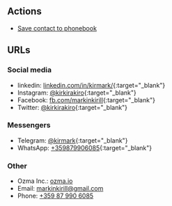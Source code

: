 ## Actions

* [Save contact to phonebook](/data/kirill-markin.vcf)

## URLs

### Social media

* linkedin: [linkedin.com/in/kirmark/](https://www.linkedin.com/in/kirmark/){:target="_blank"}
* Instagram: [@kirkirakiro](https://www.instagram.com/kirkirakiro/){:target="_blank"}
* Facebook: [fb.com/markinkirill](https://www.facebook.com/markinkirill){:target="_blank"}
* Twitter: [@kirkirakiro](https://twitter.com/kirkirakiro){:target="_blank"}

### Messengers

* Telegram: [@kirmark](https://t.me/kirmark){:target="_blank"}
* WhatsApp: [+359879906085](https://api.whatsapp.com/send?phone=359879906085){:target="_blank"}

### Other

* Ozma Inc.: [ozma.io](https://ozma.io)
* Email: [markinkirill@gmail.com](mailto:markinkirill@gmail.com)
* Phone: [+359 87 990 6085](tel:+359879906085)